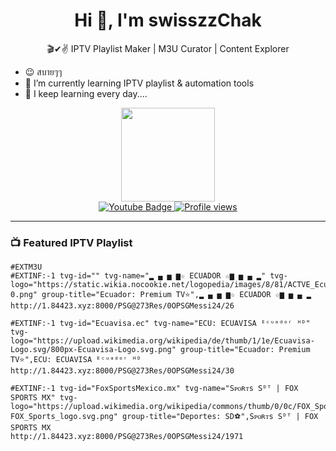 <h1 align="center">Hi 👋, I'm swisszzChak</h1>
<p align="center">🎬✔✌ IPTV Playlist Maker | M3U Curator | Content Explorer</p>

- 😉 สบายๆๆ  
- 🌱 I’m currently learning IPTV playlist & automation tools  
- 🙌 I keep learning every day....

<div align="center">
  <img src="https://media1.tenor.com/m/bfOEyTxwK40AAAAC/work-computer.gif" width="150"/>
</div>

<div align="center">
  <a href="https://www.youtube.com/@Tongchaiswisszz" target="_blank">
    <img src="https://img.shields.io/badge/YouTube-red?style=for-the-badge&logo=youtube&logoColor=white" alt="Youtube Badge"/>
  </a>
  <a href="https://www.youtube.com/@Tongchaiswisszz">
    <img src="https://komarev.com/ghpvc/?username=swisszzChak&style=flat-square&color=blue" alt="Profile views"/>
  </a>
</div>

---

### 📺 Featured IPTV Playlist

```m3u
#EXTM3U
#EXTINF:-1 tvg-id="" tvg-name="▂ ▄ ▅ ▆☆ ECUADOR ☆▆ ▅ ▄ ▂" tvg-logo="https://static.wikia.nocookie.net/logopedia/images/8/81/ACTVE_Ecuador-0.png" group-title="Ecuador: Premium TV⭐",▂ ▄ ▅ ▆☆ ECUADOR ☆▆ ▅ ▄ ▂
http://1.84423.xyz:8000/PSG@273Res/0OPSGMessi24/26

#EXTINF:-1 tvg-id="Ecuavisa.ec" tvg-name="ECU: ECUAVISA ᴱᶜᵘᵃᵈᵒʳ ᴴᴰ" tvg-logo="https://upload.wikimedia.org/wikipedia/de/thumb/1/1e/Ecuavisa-Logo.svg/800px-Ecuavisa-Logo.svg.png" group-title="Ecuador: Premium TV⭐",ECU: ECUAVISA ᴱᶜᵘᵃᵈᵒʳ ᴴᴰ
http://1.84423.xyz:8000/PSG@273Res/0OPSGMessi24/30

#EXTINF:-1 tvg-id="FoxSportsMexico.mx" tvg-name="Sᴘᴏʀᴛs Sᴰᵀ | FOX SPORTS MX" tvg-logo="https://upload.wikimedia.org/wikipedia/commons/thumb/0/0c/FOX_Sports_logo.svg/1200px-FOX_Sports_logo.svg.png" group-title="Deportes: SD⚽",Sᴘᴏʀᴛs Sᴰᵀ | FOX SPORTS MX
http://1.84423.xyz:8000/PSG@273Res/0OPSGMessi24/1971
